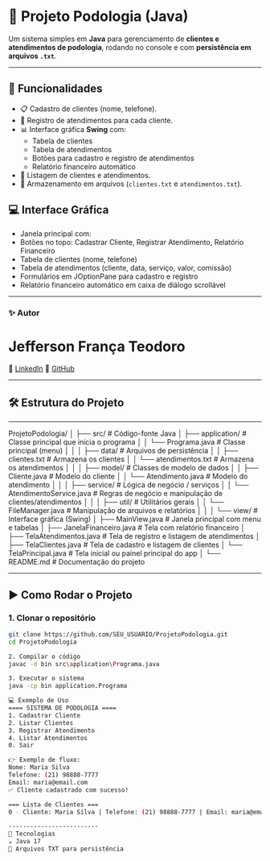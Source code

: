 # 🦶 Projeto Podologia (Java)

Um sistema simples em **Java** para gerenciamento de **clientes e atendimentos de podologia**, rodando no console e com **persistência em arquivos `.txt`**.

---

## 🚀 Funcionalidades
- 📋 Cadastro de clientes (nome, telefone).  
- 📅 Registro de atendimentos para cada cliente.  
- 📊 Interface gráfica **Swing** com:
  - Tabela de clientes
  - Tabela de atendimentos
  - Botões para cadastro e registro de atendimentos
  - Relatório financeiro automático
- 🔎 Listagem de clientes e atendimentos.  
- 💾 Armazenamento em arquivos (`clientes.txt` e `atendimentos.txt`).  


## 💻 Interface Gráfica
- Janela principal com:
- Botões no topo: Cadastrar Cliente, Registrar Atendimento, Relatório Financeiro
- Tabela de clientes (nome, telefone)
- Tabela de atendimentos (cliente, data, serviço, valor, comissão)
- Formulários em JOptionPane para cadastro e registro
- Relatório financeiro automático em caixa de diálogo scrollável

------------------------------------------
### ✨ Autor
# Jefferson França Teodoro
🔗 [LinkedIn](https://www.linkedin.com/in/jefferson-fran%C3%A7a-teodoro-6258ba215/)
🔗 [GitHub](https://github.com/JeffersonTeodoro)

---

## 🛠 Estrutura do Projeto

-----
ProjetoPodologia/
│
├── src/ # Código-fonte Java
│ ├── application/ # Classe principal que inicia o programa
│ │ └── Programa.java # Classe principal (menu)
│ │
│ ├── data/ # Arquivos de persistência
│ │ ├── clientes.txt # Armazena os clientes
│ │ └── atendimentos.txt # Armazena os atendimentos
│ │
│ ├── model/ # Classes de modelo de dados
│ │ ├── Cliente.java # Modelo do cliente
│ │ └── Atendimento.java # Modelo do atendimento
│ │
│ ├── service/ # Lógica de negócio / serviços
│ │ └── AtendimentoService.java # Regras de negócio e manipulação de clientes/atendimentos
│ │
│ ├── util/ # Utilitários gerais
│ │ └── FileManager.java # Manipulação de arquivos e relatórios
│ │
│ └── view/ # Interface gráfica (Swing)
│ ├── MainView.java # Janela principal com menu e tabelas
│ ├── JanelaFinanceiro.java # Tela com relatório financeiro
│ ├── TelaAtendimentos.java # Tela de registro e listagem de atendimentos
│ ├── TelaClientes.java # Tela de cadastro e listagem de clientes
│ └── TelaPrincipal.java # Tela inicial ou painel principal do app
│
└── README.md # Documentação do projeto


---

## ▶️ Como Rodar o Projeto

### 1. Clonar o repositório
```bash
git clone https://github.com/SEU_USUARIO/ProjetoPodologia.git
cd ProjetoPodologia

2. Compilar o código
javac -d bin src\application\Programa.java

3. Executar o sistema
java -cp bin application.Programa

💻 Exemplo de Uso
==== SISTEMA DE PODOLOGIA ====
1. Cadastrar Cliente
2. Listar Clientes
3. Registrar Atendimento
4. Listar Atendimentos
0. Sair

👉 Exemplo de fluxo:
Nome: Maria Silva
Telefone: (21) 98888-7777
Email: maria@email.com
✅ Cliente cadastrado com sucesso!

=== Lista de Clientes ===
0 - Cliente: Maria Silva | Telefone: (21) 98888-7777 | Email: maria@email.com

-------------------------
📌 Tecnologias
☕ Java 17
📂 Arquivos TXT para persistência

